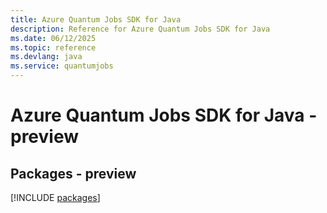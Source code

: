 ```yaml
---
title: Azure Quantum Jobs SDK for Java
description: Reference for Azure Quantum Jobs SDK for Java
ms.date: 06/12/2025
ms.topic: reference
ms.devlang: java
ms.service: quantumjobs
---
```

# Azure Quantum Jobs SDK for Java - preview
## Packages - preview
[!INCLUDE [packages](quantum-jobs-index.md)]